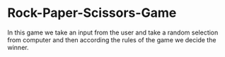 # Rock-Paper-Scissors-Game
In this game we take an input from the user and take a random selection from computer and then according the rules of the game we decide the winner.
